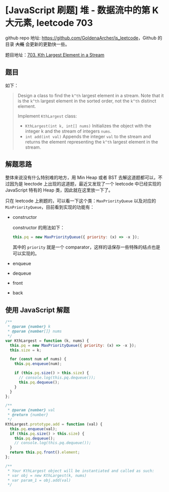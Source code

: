 # [JavaScript 刷题] 堆 - 数据流中的第 K 大元素, leetcode 703

github repo 地址: <https://github.com/GoldenaArcher/js_leetcode>，Github 的目录 ~~大概~~ 会更新的更勤快一些。

题目地址：[703. Kth Largest Element in a Stream](https://leetcode.com/problems/kth-largest-element-in-a-stream/)

## 题目

如下：

> Design a class to find the `k^th` largest element in a stream. Note that it is the `k^th` largest element in the sorted order, not the `k^th` distinct element.
>
> Implement `KthLargest` class:
>
> - `KthLargest(int k, int[] nums)` Initializes the object with the integer k and the stream of integers `nums`.
> - `int add(int val)` Appends the integer `val` to the stream and returns the element representing the `k^th` largest element in the stream.

## 解题思路

整体来说没有什么特别难的地方，用 Min Heap 或者 BST 去解这道题都可以，不过因为是 leectode 上出现的这道题，最近又发现了一个 leetcode 中已经实现的 JavaScript 特有的 Heap 类，因此就在这里放一下了。

只在 leetcode 上刷题的，可以看一下这个类：`MaxPriorityQueue` 以及对应的 `MinPriorityQueue`，目前看到实现的功能有：

- constructor

  constructor 的用法如下：

  ```javascript
  this.pq = new MaxPriorityQueue({ priority: (x) => -x });
  ```

  其中的 `priority` 就是一个 comparator，这样的话保存一些特殊的结点也是可以实现的。

- enqueue
- dequeue
- front
- back

## 使用 JavaScript 解题

```javascript
/**
 * @param {number} k
 * @param {number[]} nums
 */
var KthLargest = function (k, nums) {
  this.pq = new MaxPriorityQueue({ priority: (x) => -x });
  this.size = k;

  for (const num of nums) {
    this.pq.enqueue(num);

    if (this.pq.size() > this.size) {
      // console.log(this.pq.dequeue());
      this.pq.dequeue();
    }
  }
};

/**
 * @param {number} val
 * @return {number}
 */
KthLargest.prototype.add = function (val) {
  this.pq.enqueue(val);
  if (this.pq.size() > this.size) {
    this.pq.dequeue();
    // console.log(this.pq.dequeue());
  }
  return this.pq.front().element;
};

/**
 * Your KthLargest object will be instantiated and called as such:
 * var obj = new KthLargest(k, nums)
 * var param_1 = obj.add(val)
 */
```

